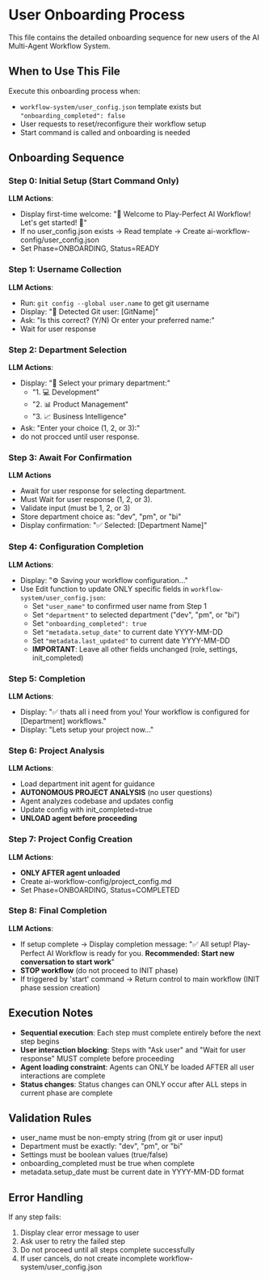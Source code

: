 # User Onboarding Process

This file contains the detailed onboarding sequence for new users of the AI Multi-Agent Workflow System.

## When to Use This File

Execute this onboarding process when:
- `workflow-system/user_config.json` template exists but `"onboarding_completed": false`
- User requests to reset/reconfigure their workflow setup
- Start command is called and onboarding is needed

## Onboarding Sequence

### Step 0: Initial Setup (Start Command Only)
**LLM Actions**:
- Display first-time welcome: "👋 Welcome to Play-Perfect AI Workflow! Let's get started! 🚀"
- If no user_config.json exists → Read template → Create ai-workflow-config/user_config.json
- Set Phase=ONBOARDING, Status=READY

### Step 1: Username Collection
**LLM Actions**:
- Run: `git config --global user.name` to get git username
- Display: "👤 Detected Git user: [GitName]"
- Ask: "Is this correct? (Y/N) Or enter your preferred name:"
- Wait for user response

### Step 2: Department Selection
**LLM Actions**:
- Display: "👥 Select your primary department:"
  - "1. 💻 Development"
  - "2. 📊 Product Management" 
  - "3. 📈 Business Intelligence"
- Ask: "Enter your choice (1, 2, or 3):"
- do not procced until user response.

### Step 3: Await For Confirmation
**LLM Actions**
- Await for user response for selecting department.
- Must Wait for user response (1, 2, or 3). 
- Validate input (must be 1, 2, or 3)
- Store department choice as: "dev", "pm", or "bi"
- Display confirmation: "✅ Selected: [Department Name]"

### Step 4: Configuration Completion
**LLM Actions**:
- Display: "⚙️ Saving your workflow configuration..."
- Use Edit function to update ONLY specific fields in `workflow-system/user_config.json`:
  - Set `"user_name"` to confirmed user name from Step 1
  - Set `"department"` to selected department ("dev", "pm", or "bi") 
  - Set `"onboarding_completed": true`
  - Set `"metadata.setup_date"` to current date YYYY-MM-DD
  - Set `"metadata.last_updated"` to current date YYYY-MM-DD
  - **IMPORTANT**: Leave all other fields unchanged (role, settings, init_completed)

### Step 5: Completion
**LLM Actions**:
- Display: "✅ thats all i need from you! Your workflow is configured for [Department] workflows."
- Display: "Lets setup your project now..."

### Step 6: Project Analysis
**LLM Actions**:
- Load department init agent for guidance
- **AUTONOMOUS PROJECT ANALYSIS** (no user questions)
- Agent analyzes codebase and updates config
- Update config with init_completed=true
- **UNLOAD agent before proceeding**

### Step 7: Project Config Creation
**LLM Actions**:
- **ONLY AFTER agent unloaded**
- Create ai-workflow-config/project_config.md
- Set Phase=ONBOARDING, Status=COMPLETED

### Step 8: Final Completion
**LLM Actions**:
- If setup complete → Display completion message: "✅ All setup! Play-Perfect AI Workflow is ready for you. **Recommended: Start new conversation to start work**"
- **STOP workflow** (do not proceed to INIT phase)
- If triggered by 'start' command → Return control to main workflow (INIT phase session creation)

## Execution Notes

- **Sequential execution**: Each step must complete entirely before the next step begins
- **User interaction blocking**: Steps with "Ask user" and "Wait for user response" MUST complete before proceeding
- **Agent loading constraint**: Agents can ONLY be loaded AFTER all user interactions are complete
- **Status changes**: Status changes can ONLY occur after ALL steps in current phase are complete

## Validation Rules

- user_name must be non-empty string (from git or user input)
- Department must be exactly: "dev", "pm", or "bi"
- Settings must be boolean values (true/false)
- onboarding_completed must be true when complete
- metadata.setup_date must be current date in YYYY-MM-DD format

## Error Handling

If any step fails:
1. Display clear error message to user
2. Ask user to retry the failed step
3. Do not proceed until all steps complete successfully
4. If user cancels, do not create incomplete workflow-system/user_config.json